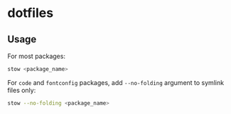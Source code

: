 # dotfiles

## Usage

For most packages:

```bash
stow <package_name>

```
For `code` and `fontconfig` packages, add `--no-folding` argument to symlink files only:

```bash
stow --no-folding <package_name>

```
